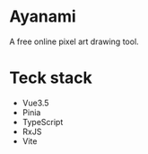 # Ayanami
A free online pixel art drawing tool.

# Teck stack
- Vue3.5
- Pinia
- TypeScript
- RxJS
- Vite
